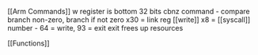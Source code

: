 [[Arm Commands]]
w register is bottom 32 bits
cbnz command - compare branch non-zero, branch if not zero
x30 = link reg
[[write]]
x8 = [[syscall]] number - 64 = write, 93 = exit
exit frees up resources

[[Functions]]